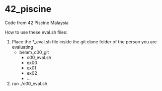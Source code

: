 # 42_piscine
Code from 42 Piscine Malaysia

How to use these eval.sh files:
1. Place the *_eval.sh file inside the git clone folder of the person you are evaluating
   - belam_c00_git
       - c00_eval.sh
       - ex00
       - ex01
       - ex02
       - ...
2. run ./c00_eval.sh
